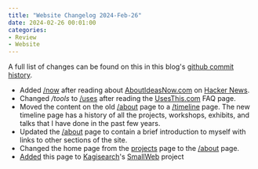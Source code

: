 ```yaml
---
title: "Website Changelog 2024-Feb-26"
date: 2024-02-26 00:01:00
categories:
- Review
- Website
---
```


A full list of changes can be found on this in this blog's [github commit history](https://github.com/funvill/funvill.github.io).

- Added [/now](/now) after reading about [AboutIdeasNow.com](https://aboutideasnow.com/) on [Hacker News](https://news.ycombinator.com/item?id=39511714).
- Changed _/tools_ to [/uses](/uses) after reading the [UsesThis.com](https://usesthis.com/) FAQ page.
- Moved the content on the old [/about](/about) page to a [/timeline](/timeline) page. The new timeline page has a history of all the projects, workshops, exhibits, and talks that I have done in the past few years.
- Updated the [/about](/about) page to contain a brief introduction to myself with links to other sections of the site.
- Changed the home page from the [projects](/projects/) page to the [/about](/about) page.
- [Added](https://github.com/kagisearch/smallweb/pull/188) this page to [Kagisearch](https://kagi.com/)'s [SmallWeb](https://github.com/kagisearch/smallweb) project
